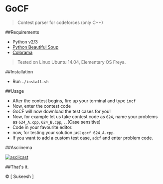 # GoCF
>Contest parser for codeforces (only C++)

##Requirements

* Python v2/3 
* [Python Beautiful Soup](http://www.crummy.com/software/BeautifulSoup/bs4/doc/)<br>
* [Colorama](https://pypi.python.org/pypi/colorama)<br>

>Tested on Linux Ubuntu 14.04, Elementary OS Freya.

##Installation

* Run `./install.sh`

##Usage

* After the contest begins, fire up your terminal and type `incf`
* Now, enter the contest code
* GoCF will now download the test cases for you!
* Now, for example let us take contest code as `624`, name your problems as `624_A.cpp`, `624_B.cpp`, . .(Case sensitive)
* Code in your favourite editor.
* now, for testing your solution just `gocf 624_A.cpp`.
* If you want to add a custom test case, `adcf` and enter problem code.

##Asciinema

[![asciicast](https://asciinema.org/a/50588.png)](https://asciinema.org/a/50588)

##That's it.

© [ Sukeesh ]